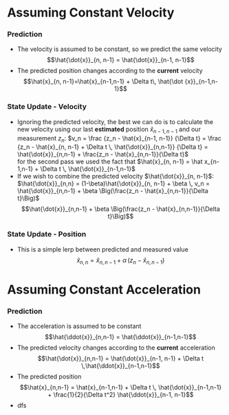# Assuming Constant Velocity
### Prediction
- The velocity is assumed to be constant, so we predict the same velocity$$\hat{\dot{x}}_{n, n-1} = \hat{\dot{x}}_{n-1, n-1}$$
- The predicted position changes according to the **current** velocity$$\hat{x}_{n, n-1}=\hat{x}_{n-1,n-1} + \Delta t\, \hat{\dot {x}}_{n-1,n-1}$$
### State Update - Velocity
- Ignoring the predicted velocity, the best we can do is to calculate the new velocity using our last **estimated** position $\hat{x}_{n-1, n-1}$ and our measurement $z_n$:
  $v_n = \frac {z_n - \hat{x}_{n-1, n-1}} {\Delta t} = \frac {z_n - \hat{x}_{n, n-1} + \Delta t \, \hat{\dot{x}}_{n,n-1}} {\Delta t} = \hat{\dot{x}}_{n,n-1} + \frac{z_n - \hat{x}_{n,n-1}}{\Delta t}$  
  for the second pass we used the fact that
  $\hat{x}_{n, n-1} = \hat x_{n-1,n-1} + \Delta t \, \hat{\dot{x}}_{n-1,n-1}$  
- If we wish to combine the predicted velocity $\hat{\dot{x}}_{n, n-1}$:
  $\hat{\dot{x}}_{n,n} = (1-\beta)\hat{\dot{x}}_{n, n-1} + \beta \, v_n = \hat{\dot{x}}_{n,n-1} + \beta \Big(\frac{z_n - \hat{x}_{n,n-1}}{\Delta t}\Big)$ 
  $$\hat{\dot{x}}_{n,n-1} + \beta \Big(\frac{z_n - \hat{x}_{n,n-1}}{\Delta t}\Big)$$
### State Update - Position
- This is a simple lerp between predicted and measured value $$\hat{x}_{n,n} = \hat{x}_{n, n-1} + \alpha \, (z_n - \hat{x}_{n,n-1})$$
# Assuming Constant Acceleration

### Prediction
- The acceleration is assumed to be constant$$\hat{\ddot{x}}_{n,n-1} = \hat{\ddot{x}}_{n-1,n-1}$$
- The predicted velocity changes according to the **current** acceleration $$\hat{\dot{x}}_{n,n-1} = \hat{\dot{x}}_{n-1, n-1} + \Delta t \,\hat{\ddot{x}}_{n-1,n-1}$$
- The predicted position $$\hat{x}_{n,n-1} = \hat{x}_{n-1,n-1} + \Delta t \, \hat{\dot{x}}_{n-1,n-1} + \frac{1}{2}{\Delta t^2} \hat{\ddot{x}}_{n-1, n-1}$$
- dfs